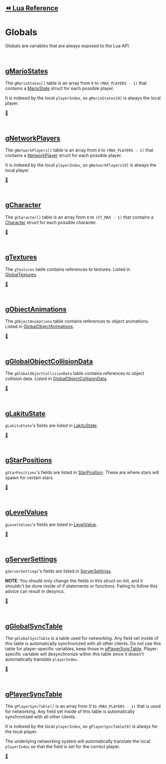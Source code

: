 ## [:rewind: Lua Reference](lua.md)

# Globals
Globals are variables that are always exposed to the Lua API.

<br />

## [gMarioStates](#gMarioStates)
The `gMarioStates[]` table is an array from `0` to `(MAX_PLAYERS - 1)` that contains a [MarioState](structs.md#MarioState) struct for each possible player.

It is indexed by the local `playerIndex`, so `gMarioStates[0]` is always the local player.

[:arrow_up_small:](#)

<br />

## [gNetworkPlayers](#gNetworkPlayers)
The `gNetworkPlayers[]` table is an array from `0` to `(MAX_PLAYERS - 1)` that contains a [NetworkPlayer](structs.md#NetworkPlayer) struct for each possible player.

It is indexed by the local `playerIndex`, so `gNetworkPlayers[0]` is always the local player.

[:arrow_up_small:](#)

<br />

## [gCharacter](#gCharacter)
The `gCharacter[]` table is an array from `0` to `(CT_MAX - 1)` that contains a [Character](structs.md#Character) struct for each possible character.

[:arrow_up_small:](#)

<br />

## [gTextures](#gTextures)
The `gTextures` table contains references to textures. Listed in [GlobalTextures](structs.md#GlobalTextures).

[:arrow_up_small:](#)

<br />

## [gObjectAnimations](#gObjectAnimations)
The `gObjectAnimations` table contains references to object animations. Listed in [GlobalObjectAnimations](structs.md#GlobalObjectAnimations).

[:arrow_up_small:](#)

<br />

## [gGlobalObjectCollisionData](#gGlobalObjectCollisionData)
The `gGlobalObjectCollisionData` table contains references to object collision data. Listed in [GlobalObjectCollisionData](structs.md#GlobalObjectCollisionData).

[:arrow_up_small:](#)

<br />

## [gLakituState](#gLakituState)
`gLakituState`'s fields are listed in [LakituState](structs.md#LakituState).

[:arrow_up_small:](#)

<br />

## [gStarPositions](#gLakituState)
`gStarPositions`'s fields are listed in [StarPosition](structs.md#StarPosition). These are where stars will spawn for certain stars.

[:arrow_up_small:](#)

<br />

## [gLevelValues](#gLevelValues)
`gLevelValues`'s fields are listed in [LevelValue](structs.md#LevelValue).

[:arrow_up_small:](#)

<br />

## [gServerSettings](#gServerSettings)
`gServerSettings`'s fields are listed in [ServerSettings](structs.md#ServerSettings).

__**NOTE**__: You should only change the fields in this struct on init, and it shouldn't be done inside of if statements or functions. Failing to follow this advice can result in desyncs.

[:arrow_up_small:](#)

<br />

## [gGlobalSyncTable](#gGlobalSyncTable)
The `gGlobalSyncTable` is a table used for networking. Any field set inside of this table is automatically synchronized with all other clients. Do not use this table for player-specific variables, keep those in [gPlayerSyncTable](#gPlayerSyncTable). Player-specific variable will desynchronize within this table since it doesn't automatically translate `playerIndex`.

[:arrow_up_small:](#)

<br />

## [gPlayerSyncTable](#gPlayerSyncTable)
The `gPlayerSyncTable[]` is an array from 0 to `(MAX_PLAYERS - 1)` that is used for networking. Any field set inside of this table is automatically synchronized with all other clients. 

It is indexed by the local `playerIndex`, so `gPlayerSyncTable[0]` is always for the local player.

The underlying networking system will automatically translate the local `playerIndex` so that the field is set for the correct player.

[:arrow_up_small:](#)
